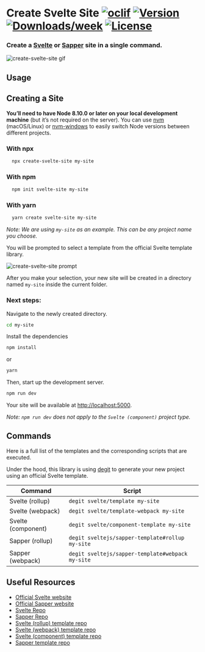 # Create Svelte Site [![oclif](https://img.shields.io/badge/cli-oclif-brightgreen.svg)](https://oclif.io) [![Version](https://img.shields.io/npm/v/create-svelte-site.svg)](https://npmjs.org/package/create-svelte-site) [![Downloads/week](https://img.shields.io/npm/dw/create-svelte-site.svg)](https://npmjs.org/package/create-svelte-site) [![License](https://img.shields.io/npm/l/create-svelte-site.svg)](https://github.com/gojutin/create-svelte-site/blob/master/package.json)

### Create a [Svelte](https://svelte.dev/) or [Sapper](https://sapper.svelte.dev/) site in a single command.



![create-svelte-site gif](https://res.cloudinary.com/gojutin/image/upload/v1557246205/create-svelte-site/create-svelte-site.gif "create-svelte-site gif")

## Usage

## Creating a Site
**You’ll need to have Node 8.10.0 or later on your local development machine** (but it’s not required on the server). You can use [nvm](https://github.com/creationix/nvm#installation) (macOS/Linux) or [nvm-windows](https://github.com/coreybutler/nvm-windows#node-version-manager-nvm-for-windows) to easily switch Node versions between different projects.

### With npx

```sh
  npx create-svelte-site my-site
```

### With npm

```sh
  npm init svelte-site my-site
```

### With yarn

```sh
  yarn create svelte-site my-site
```

_Note: We are using `my-site` as an example. This can be any project name you choose._

You will be prompted to select a template from the official Svelte template library.

![create-svelte-site prompt](https://res.cloudinary.com/gojutin/image/upload/w_300/v1557245550/create-svelte-site/create-svelte-site-prompt.png "create-svelte-site prompt")

After you make your selection, your new site will be created in a directory named `my-site` inside the current folder.

### Next steps:

Navigate to the newly created directory.

```sh
cd my-site
```

Install the dependencies

```sh
npm install
```

or 

```sh
yarn
```

Then, start up the development server.

```sh
npm run dev
```

Your site will be available at [http://localhost:5000](http://localhost:5000).

_Note: `npm run dev` does not apply to the `Svelte (component)` project type._

## Commands

Here is a full list of the templates and the corresponding scripts that are executed. 

Under the hood, this library is using [degit](https://github.com/Rich-Harris/degit) to generate your new project using an official Svelte template.

| Command            | Script                                              |
| ------------------ | --------------------------------------------------- |
| Svelte (rollup)    | `degit svelte/template my-site`                  |
| Svelte (webpack)   | `degit svelte/template-webpack my-site`          |
| Svelte (component) | `degit svelte/component-template my-site`        |
| Sapper (rollup)    | `degit sveltejs/sapper-template#rollup my-site`  |
| Sapper (webpack)   | `degit sveltejs/sapper-template#webpack my-site` |

## Useful Resources

- [Official Svelte website](https://svelte.dev/)
- [Official Sapper website](https://sapper.svelte.dev/)
- [Svelte Repo](https://github.com/sveltejs/svelte)
- [Sapper Repo](https://github.com/sveltejs/sapper)
- [Svelte (rollup) template repo](https://github.com/sveltejs/template)
- [Svelte (webpack) template repo](https://github.com/sveltejs/template-webpack)
- [Svelte (component) template repo](https://github.com/sveltejs/component-template)
- [Sapper template repo](https://github.com/sveltejs/sapper-template)
